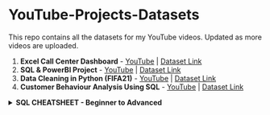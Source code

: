 # YouTube-Projects-Datasets
This repo contains all the datasets for my YouTube videos. Updated as more videos are uploaded.

1. **Excel Call Center Dashboard** - [YouTube](https://youtu.be/VJVuDbIRWAc) | [Dataset Link](https://github.com/Irene-arch/YouTube-Projects-Datasets/blob/main/Human%20Resources.csv)
2. **SQL & PowerBI Project** - [YouTube](https://youtu.be/PzyZI9uLXvY) | [Dataset Link](https://github.com/Irene-arch/YouTube-Projects-Datasets/blob/main/Human%20Resources.csv)
3. **Data Cleaning in Python (FIFA21)** - [YouTube](https://youtu.be/7mYbrpfAU6k) | [Dataset Link](https://github.com/Irene-arch/YouTube-Projects-Datasets/blob/main/fifa21%20raw%20data%20v2.csv)
4. **Customer Behaviour Analysis Using SQL** - [YouTube](https://youtu.be/lHR1_j8DYFA) | [Dataset Link](https://github.com/Irene-arch/YouTube-Projects-Datasets/blob/main/Dannys%20Diner%20Template.sql)


<details close>
  <summary> <b> SQL CHEATSHEET - Beginner to Advanced </b> </summary>
  <br>
  
**Create a table**
```sql
CREATE TABLE table_name(
  column_a datatype,
  column_b datatype,
  column_c datatype
);
```
**RENAME A COLUMN**

```sql
ALTER TABLE table_name
RENAME COLUMN old_name TO new_name;
```

**Extract the last two characters from a string**
  
  ```sql
RIGHT('sports',2)
```

**Join 2 columns using a space**

```sql
SELECT concat(first_name, ' ', last_name) AS full_name
FROM employees;
```

## PRIMARY KEYS

- Need to be defined on columns that don't accept duplicate or null values.
- Are time-invariant, meaning that they must hold for the current data in the table – but also for any future data that the table might hold. Choose columns where values will always be unique and not null.
  
### Specifying Primary Keys

```sql
CREATE TABLE products (
product_no integer UNIQUE NOT NULL,
name text,
price numeric
);
```

```sql
CREATE TABLE products (
product_no integer PRIMARY KEY,
name text,
price numeric
);
```

If you want to designate more than one column as the primary key. That's still only one primary key, it is just formed by the combination of two columns. Primary keys consist of as few columns as possible.

```sql
CREATE TABLE example (
a integer,
b integer,
c integer,
PRIMARY KEY (a, c)
);
```

Adding a primary key to an existing table

```sql
ALTER TABLE table_name
ADD CONSTRAINT some_name PRIMARY KEY (column_name)
```

### SURROGATE KEYS

- They are sort of an artificial primary key.
- They are not based on a native column in your data, but on a column that just exists for the sake of having a primary key. For example 'id' column that auto increments
- They provide a simple non meaningful value that can be used as a primary key to uniquely identify each record in a table.
- If you try to specify an 'id' that already exists, the primary key constraint will prevent you from doing so.

**Adding a surrogate key with serial data type**

```sql
ALTER TABLE cars
ADD COLUMN id serial PRIMARY KEY;
INSERT INTO cars
VALUES ('Volkswagen','Blitz','black');
```

**Another strategy is combining 2 columns into one**
First add a new column and then update the column by concatenating two existing columns.

```sql
ALTER TABLE table_name
ADD COLUMN column_c varchar(256);

UPDATE table_name
SET column_c = CONCAT(column_a, column_b);
ALTER TABLE table_name
ADD CONSTRAINT pk PRIMARY KEY (column_c);
```

### FOREIGN KEYS

- Designated columns that point to a primary key of another table.
- It is not necessarily an actual key, because duplicates and "NULL" values are allowed.

**Restrictions of Foreign Keys**

- The domain and the data type must be the same as one of the primary keys.
- Each value of the foreign key must exist in the primary key of the other table. This is the actual foreign key constraint, also called "referential integrity"

First, we create a "manufacturers" table with a primary key called "name". Then we create a table "cars", that also has a primary key, called "model". 

```sql
CREATE TABLE manufacturers (
name varchar(255) PRIMARY KEY);

INSERT INTO manufacturers
VALUES ('Ford'), ('VW'), ('GM');

CREATE TABLE cars (
model varchar(255) PRIMARY KEY,
manufacturer_name varchar(255) REFERENCES manufacturers (name));
```

As each car is produced by a certain manufacturer, it makes sense to also add a foreign key to this table. We do that by writing the "REFERENCES" keyword, followed by the referenced table and its primary key in brackets. From now on, only cars with valid and existing manufacturers may be entered into that table. Trying to enter models with manufacturers that are not yet stored in the "manufacturers" table won't be possible, thanks to the foreign key constraint.

**Specifying foreign keys to existing tables**

The syntax for adding foreign keys to existing tables is the same as the one for adding primary keys and unique constraints.

```sql
ALTER TABLE a
ADD CONSTRAINT a_fkey FOREIGN KEY (b_id) REFERENCES b (id);
```

**Update columns of a table based on values in another table**

```sql
UPDATE table_a
SET column_to_update = table_b.column_to_update_from
FROM table_b
WHERE condition1 AND condition2 AND ...;
```

### REFERENTIAL INTEGRITY

- A record referencing another record in another table must always refer to an existing record.
- A record referencing another table must refer to an existing record in that table.
- It is a constrant specified between two tables and is enforced through foreign keys

Referential integrity can be violated in two ways:
- If a record in table B that is referenced from a record in table A is deleted.
- If a record in table A referencing a non-existing record from table B is inserted.

Trying to do any of these will make SQL throw an error. However you can also specify what you want to be done in case of a violation. For example:
By default, the "ON DELETE NO ACTION" keyword is automatically appended to a foreign key definition.

```sql
CREATE TABLE a (
id integer PRIMARY KEY,
column_a varchar(64),
...,
b_id integer REFERENCES b (id) ON DELETE NO ACTION
);
```

This means that if you try to delete a record in table B which is referenced from table A, the system will throw an error.

There's the "CASCADE" option, which will first allow the deletion of the record in table B, and then will automatically delete all referencing records in table A. So that deletion is cascaded.

```sql
CREATE TABLE a (
id integer PRIMARY KEY,
column_a varchar(64),
...,
b_id integer REFERENCES b (id) ON DELETE CASCADE
);
```

**Other options**

ON DELETE...
1. ...NO ACTION: Throw an error
2. ...CASCADE: Delete all referencing records
3. ...RESTRICT: Throw an error
4. ...SET NULL: Set the referencing column to NULL. It will set the value of the foreign key for this record to "NULL"
5. ...SET DEFAULT: Set the referencing column to its default value. Only works if you have specified a default value for a column. It automatically changes the referencing column to a certain default value if the referenced record is deleted.

Altering a key constraint doesn't work with ALTER COLUMN. Instead, you have to DROP the key constraint and then ADD a new one with a different ON DELETE behavior.
For deleting constraints, though, you need to know their name. This information is also stored in information_schema.

## DATABASE DESIGN

### How should we organise and manage data?

1. Schemas - How should my data be logically organised?
2. Normalization - should my data have minimal dependency and redundancy?
3. Views - What joins will be done most often?
4. Access control - should all users of the data have the same level of access?
5. DBMS - how do I pick between all the SQL and NoSQL options?

### Approaches to processing data

They help define the way data is going to flow, be structured and stored.

- OLTP - Online Transaction Processing
- OLAP - Online Analytical Processing

| |OLTP Tasks|OLAP Tasks|
|----|----|----|
|*Purpose*|Support daily transactions|report and analyse data|
|*Design*|application-oriented|subject-oriented|
|*Data*|up to date, operational|consolidated, historical|
|*Size*|snapshot, gigabytes|archive, terabytes|
|*Queries*|simple transactions and frequent updates|complex, aggregate queries & limited updates|
|*Users*|thousands|hundreds|
| |**Example**| |
| |Find the price of a book|Calculate books with the best profit margin|
| |Update latest customer transaction|Find most loyal customers|
| |Keep track of employee hours|Decide employee of the month|
| |Focus on supporting day to day operations|Focus on business decision making|

![image](https://github.com/Irene-arch/YouTube-Projects-Datasets/assets/56026296/04693a87-9bcb-4eff-b704-612b4cf8aeb6)

OLAP and OLTP systems work together; in fact, they need each other. OLTP data is usually stored in an operational database that is pulled and cleaned to create an OLAP data warehouse. Without transactional data, no analyses can be done in the first place. Analyses from OLAP systems are used to inform business practices and day-to-day activity, thereby influencing the OLTP databases.

### Storing Data

1. Structured data - 
Follows a schema
Defined data types & relationships
_e.g., SQL, tables in a relational database _

2. Unstructured data - 
Schemaless
Makes up most of data in the world
e.g., photos, chat logs, MP3

3. Semi-structured data - 
Does not follow larger schema
Self-describing structure
e.g., NoSQL, XML, JSON

### Data warehouses

Optimized for read-only analytics. They combine data from multiple sources and use massively parallel processing for faster queries. In their database design, they typically use dimensional modeling and a denormalized schema. 
- Optimized for analytics - OLAP
- Organized for reading/aggregating data
- Usually read-only
- Contains data from multiple sources
- Massively Parallel Processing (MPP)
- Typically uses a denormalized schema and dimensional modeling

### Data marts
- Subset of data warehouses
- Dedicated to a specific topic

### Data lakes
- Store all types of data at a lower cost: e.g., raw, operational databases, IoT device logs, real-time, relational and non-relational
- Retains all data and can take up petabytes
- Schema-on-read as opposed to schema-on-write
- Need to catalog data otherwise becomes a data swamp
- Run big data analytics using services such as Apache Spark and Hadoop
- Useful for deep learning and data discovery because activities require so much data

## Database Design

- Determines how data is logically stored. How is data going to be read and updated?
- Uses database models: high-level specifications for database structure. Most popular: relational model. Some other options: NoSQL models, object-oriented model, network model
- Uses schemas: blueprint of the database. Defines tables, fields, relationships, indexes, and views. When inserting data in relational databases, schemas must be respected

The first step to database design is data modeling. This is the abstract design phase, where we define a data model for the data to be stored. There are three levels to a data model: 
1. A conceptual data model describes what the database contains, such as its entities, relationships, and attributes. Tools: data structure diagrams, e.g., entity-relational diagrams and UML diagrams.
2. A logical data model decides how these entities and relationships map to tables. Tools: database models and schemas, e.g., relational model and star schema.
3. A physical data model looks at how data will be physically stored at the lowest level of abstraction. Tools: partitions, CPUs, indexes, backup systems and tablespaces.

These three levels of a data model ensure consistency and provide a plan for implementation and use.

### Dimensional Modelling

Dimensional modeling is an adaptation of the relational model specifically for data warehouses. It's optimized for OLAP type of queries that aim to analyze rather than update. To do this, it uses the star schema. Tends to be easy to interpret and extend.

**Elements**

Dimensional models are made up of two types of tables: fact and dimension tables. What the fact table holds is decided by the business use-case. It contains records of a key metric, and this metric changes often. Fact tables also hold foreign keys to dimension tables. Dimension tables hold descriptions of specific attributes and these do not change as often. 

Fact tables
- Decided by business use-case
- Holds records of a metric
- Changes regularly
- Connects to dimensions via foreign keys

Dimension tables
- Holds descriptions of attributes
- Does not change as often

### Star Schema

The star schema is the simplest form of the dimensional model. Some use the terms "star schema" and "dimensional model" interchangeably. The star schema is made up of two tables: fact and dimension tables. Fact tables hold records of metrics that are described further by dimension tables. The snowflake schema is an extension of the star schema. The star schema extends one dimension, while the snowflake schema extends over more than one dimension. This is because the dimension tables are normalized.

### Normalization

Normalization is a technique that divides tables into smaller tables and connects them via relationships. The goal is to reduce redundancy and increase data integrity. The basic idea is to identify repeating groups of data and create new tables for them. Normalization ensures better data integrity
1. Enforces data consistency - Must respect naming conventions because of referential integrity, e.g.,'California', not 'CA' or'california'
2. Safer updating, removing, and inserting. Less data redundancy = less records to alter
3. Easier to redesign by extending. Smaller tables are easier to extend than larger tables

### Normal forms (NF)
Ordered from least to most normalized:
- First normal form (1NF)
- Second normal form (2NF)
- Third normal form (3NF)
- Elementary key normal form (EKNF)
- Boyce-Codd normal form (BCNF)
- Fourth normal form (4NF)
- Essential tuple normal form (ETNF)
- Fifth normal form (5NF)
- Domain-key Normal Form (DKNF)
- Sixth normal form (6NF)

### 1NF Rules
- Each record must be unique - no duplicate rows.
- Each cell must hold one value.

### 2NF Rules
- Must satisfy 1NF AND If primary key is one column then automatically satisfies 2NF
- If there is a composite primary key then each non-key column must be dependent on all the keys.

### 3NF Rules
- Satisfies 2NF
- Doesn't allow transitive dependencies. This means that non-primary key columns can't depend on other non-primary key columns.

A database that isn't normalized enough is prone to three types of anomaly errors: update, insertion, and deletion. An update anomaly is a data inconsistency caused by data redundancy when updating. An insertion anomaly is when you're unable to add a new record due to missing attributes. The dependency between columns in the same table unintentionally restricts what can be inserted into the table. Deletion anomaly happens when you delete a record and unintentionally delete other data.

## Database Views

Virtual table that is not part of the physical schema
- Query, not data, is stored in memory
- Data is aggregated from data in tables
- Can be queried like a regular database table
- No need to retype common queries or alter schemas

SYNTAX

```sql
CREATE VIEW view_name AS
SELECT col1, col2
FROM table_name
WHERE condition;
```

You can query it as you would a normal table. It's important to keep track of the views in your database. To get all the views in your database, you can run a query on the INFORMATION_SCHEMA.views table. Note that this command is specific to PostgreSQL.

```sql
--- include system views
SELECT * FROM INFORMATION_SCHEMA.views;

--- exclude system views
SELECT * FROM information_schema.views
WHERE table_schema NOT IN ('pg_catalog','information_schema');
```

### Benefits of views
- Doesn't take up storage
- A form of access control. Hide sensitive columns and restrict what user can see
- Masks complexity of queries. Useful for highly normalized schema

### Granting and revoking access to a view

```sql
GRANT privilege(s) or REVOKE privilege(s)
ON object
TO role or FROM role
```

- Privileges: SELECT , INSERT , UPDATE , DELETE , etc
- Objects: table, view, schema, etc
- Roles: a database user or a group of database users

The update privilege on an object called ratings is being granted to public. PUBLIC is a SQL term that encompasses all users. All users can now use the UPDATE command on the ratings object.

```sql
GRANT UPDATE ON ratings TO PUBLIC;
```

The user db_user will no longer be able to INSERT on the object films.

```sql
REVOKE INSERT ON films FROM db_user;
````

### Updating a view

Not all views are updatable. However a view can be updated if:

- View is made up of one table
- Doesn't use a window or aggregate function

`UPDATE films SET kind = 'Dramatic' WHERE kind = 'Drama';`

Generally, avoid modifying data through views. It's usually a good idea to use views for read-only purposes only.

Dropping a view is straightforward with the DROP command. There are two useful parameters to know about: CASCADE and RESTRICT. Sometimes there are SQL objects that depend on views. For example, it's not unusual for views to build off of other views in larger databases. The RESTRICT parameter is the default and returns an error when you try to drop a view that other objects depend on. The CASCADE parameter will drop the view and any object that depends on that view.

`DROP VIEW view_name [ CASCADE | RESTRICT ];`

### Redefining a view

Say you want to change the query a view is defined by. To do this, you can use the CREATE OR REPLACE command. If a view_name exists, it is replaced by the new_query specified. However, there are limitations to this. The new query must generate the same column names, column order, and column data types as the existing query. The column output may be different, as long as those conditions are met. New columns may be added at the end. If this criteria can't be met, the solution is to drop the existing view and create a new one.

`CREATE OR REPLACE VIEW view_name AS new_query`

### [Altering a view](https://www.postgresql.org/docs/9.2/sql-alterview.html)

The auxiliary properties of a view can be altered. This includes changing the name, owner, and schema of a view.
  </details>
